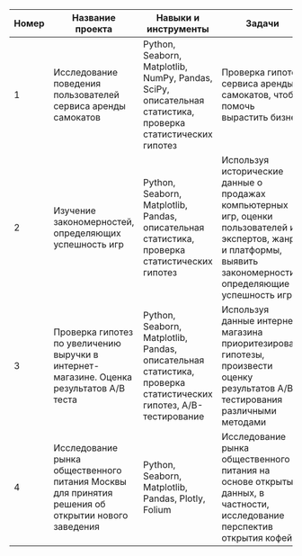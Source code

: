 | Номер | Название проекта | Навыки и инструменты | Задачи
|----------------------|------|--------------|-------|
| 1| Исследование поведения пользователей сервиса аренды самокатов| Python, Seaborn, Matplotlib, NumPy, Pandas, SciPy, описательная статистика, проверка статистических гипотез |Проверка гипотез сервиса аренды самокатов, чтобы помочь вырастить бизнес|
| 2| Изучение закономерностей, определяющих успешность игр| Python, Seaborn, Matplotlib, Pandas, описательная статистика, проверка статистических гипотез |Используя исторические данные о продажах компьютерных игр, оценки пользователей и экспертов, жанры и платформы, выявить закономерности, определяющие успешность игры |
| 3| Проверка гипотез по увеличению выручки в интернет-магазине. Оценка результатов A/B теста| Python, Seaborn, Matplotlib, Pandas, описательная статистика, проверка статистических гипотез, A/B-тестирование|Используя данные интернет-магазина приоритезировать гипотезы, произвести оценку результатов A/B-тестирования различными методами|
| 4| Исследование рынка общественного питания Москвы для принятия решения об открытии нового заведения| Python, Seaborn, Matplotlib, Pandas, Plotly, Folium|Исследование рынка общественного питания на основе открытых данных, в частности, исследование перспектив открытия кофейни|

